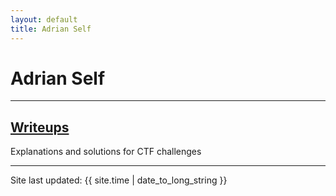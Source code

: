 ```yaml
---
layout: default
title: Adrian Self
---
```

# Adrian Self


---

## [Writeups](/writeups)
Explanations and solutions for CTF challenges


---

Site last updated: {{ site.time | date_to_long_string }}

